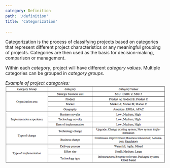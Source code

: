 ```yaml
---
category: Definition
path: '/definition'
title: 'Categorization'

---
```


Categorization is the process of classifying projects based on categories that represent different project
characteristics or any meaningful grouping of projects. Categories are then used as the basis for decision-making,
comparison or management.

Within each _category_, project will have different _category values_. Multiple categories can be grouped in _category groups_.

_Example of project categories:_
![alt text](../images/def_categories.png "Example of project categories")
